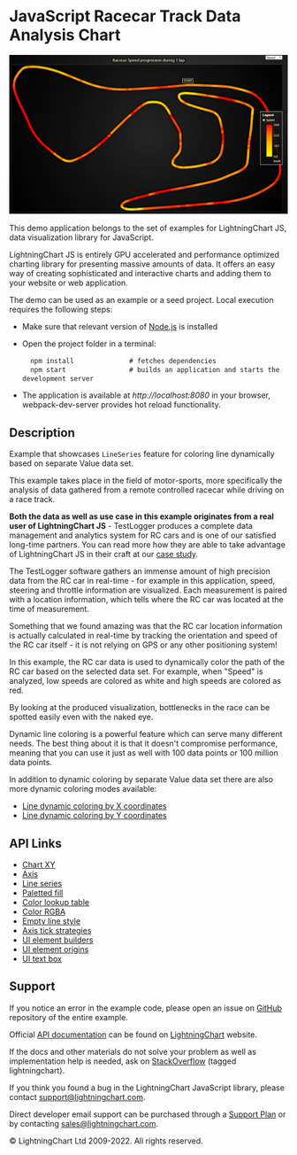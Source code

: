 # JavaScript Racecar Track Data Analysis Chart

![JavaScript Racecar Track Data Analysis Chart](linePaletteValue-darkGold.png)

This demo application belongs to the set of examples for LightningChart JS, data visualization library for JavaScript.

LightningChart JS is entirely GPU accelerated and performance optimized charting library for presenting massive amounts of data. It offers an easy way of creating sophisticated and interactive charts and adding them to your website or web application.

The demo can be used as an example or a seed project. Local execution requires the following steps:

-   Make sure that relevant version of [Node.js](https://nodejs.org/en/download/) is installed
-   Open the project folder in a terminal:

          npm install              # fetches dependencies
          npm start                # builds an application and starts the development server

-   The application is available at _http://localhost:8080_ in your browser, webpack-dev-server provides hot reload functionality.


## Description

Example that showcases `LineSeries` feature for coloring line dynamically based on separate Value data set.

This example takes place in the field of motor-sports, more specifically the analysis of data gathered from a remote controlled racecar while driving on a race track.

**Both the data as well as use case in this example originates from a real user of LightningChart JS** - TestLogger produces a complete data management and analytics system for RC cars and is one of our satisfied long-time partners. You can read more how they are able to take advantage of LightningChart JS in their craft at our [case study](https://lightningchart.com/news/data-analytics-for-racing-testlogger-case-study-lightningchart/).

The TestLogger software gathers an immense amount of high precision data from the RC car in real-time - for example in this application, speed, steering and throttle information are visualized. Each measurement is paired with a location information, which tells where the RC car was located at the time of measurement.

Something that we found amazing was that the RC car location information is actually calculated in real-time by tracking the orientation and speed of the RC car itself - it is not relying on GPS or any other positioning system!

In this example, the RC car data is used to dynamically color the path of the RC car based on the selected data set. For example, when "Speed" is analyzed, low speeds are colored as white and high speeds are colored as red.

By looking at the produced visualization, bottlenecks in the race can be spotted easily even with the naked eye.

Dynamic line coloring is a powerful feature which can serve many different needs. The best thing about it is that it doesn't compromise performance, meaning that you can use it just as well with 100 data points or 100 million data points.

In addition to dynamic coloring by separate Value data set there are also more dynamic coloring modes available:

-   [Line dynamic coloring by X coordinates](https://lightningchart.com/lightningchart-js-interactive-examples/examples/lcjs-example-0050-linePaletteX.html)
-   [Line dynamic coloring by Y coordinates](https://lightningchart.com/lightningchart-js-interactive-examples/examples/lcjs-example-0051-linePaletteY.html)


## API Links

* [Chart XY]
* [Axis]
* [Line series]
* [Paletted fill]
* [Color lookup table]
* [Color RGBA]
* [Empty line style]
* [Axis tick strategies]
* [UI element builders]
* [UI element origins]
* [UI text box]


## Support

If you notice an error in the example code, please open an issue on [GitHub][0] repository of the entire example.

Official [API documentation][1] can be found on [LightningChart][2] website.

If the docs and other materials do not solve your problem as well as implementation help is needed, ask on [StackOverflow][3] (tagged lightningchart).

If you think you found a bug in the LightningChart JavaScript library, please contact support@lightningchart.com.

Direct developer email support can be purchased through a [Support Plan][4] or by contacting sales@lightningchart.com.

[0]: https://github.com/Arction/
[1]: https://lightningchart.com/lightningchart-js-api-documentation/
[2]: https://lightningchart.com
[3]: https://stackoverflow.com/questions/tagged/lightningchart
[4]: https://lightningchart.com/support-services/

© LightningChart Ltd 2009-2022. All rights reserved.


[Chart XY]: https://lightningchart.com/js-charts/api-documentation/v4.2.0/classes/ChartXY.html
[Axis]: https://lightningchart.com/js-charts/api-documentation/v4.2.0/classes/Axis.html
[Line series]: https://lightningchart.com/js-charts/api-documentation/v4.2.0/classes/LineSeries.html
[Paletted fill]: https://lightningchart.com/js-charts/api-documentation/v4.2.0/classes/PalettedFill.html
[Color lookup table]: https://lightningchart.com/js-charts/api-documentation/v4.2.0/classes/LUT.html
[Color RGBA]: https://lightningchart.com/js-charts/api-documentation/v4.2.0/functions/ColorRGBA.html
[Empty line style]: https://lightningchart.com/js-charts/api-documentation/v4.2.0/variables/emptyLine.html
[Axis tick strategies]: https://lightningchart.com/js-charts/api-documentation/v4.2.0/variables/AxisTickStrategies.html
[UI element builders]: https://lightningchart.com/js-charts/api-documentation/v4.2.0/variables/UIElementBuilders.html
[UI element origins]: https://lightningchart.com/js-charts/api-documentation/v4.2.0/variables/UIOrigins.html
[UI text box]: https://lightningchart.com/js-charts/api-documentation/v4.2.0/interfaces/UITextBox.html

